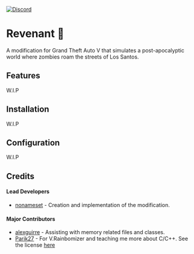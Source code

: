 [![Discord](https://img.shields.io/discord/681996979974570066.svg?label=&logo=discord&logoColor=ffffff&color=7389D8&labelColor=6A7EC2)](https://discord.gg/kcD5V3XZbg)

# Revenant 🧟

A modification for Grand Theft Auto V that simulates a post-apocalyptic world where zombies roam the streets of Los Santos.

## Features

W.I.P

## Installation

W.I.P

## Configuration

W.I.P

## Credits

#### Lead Developers

- [nonameset](https://github.com/nonameset) - Creation and implementation of the modification.

#### Major Contributors

- [alexguirre](https://github.com/alexguirre) - Assisting with memory related files and classes.
- [Parik27](https://github.com/Parik27) - For V.Rainbomizer and teaching me more about C/C++. See the license <a href="https://github.com/nonameset/Revenant/blob/master/LICENSE">here</a>
